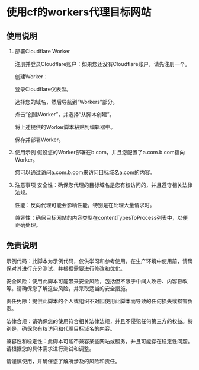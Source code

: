 # 使用cf的workers代理目标网站
## 使用说明
1. 部署Cloudflare Worker
   
   注册并登录Cloudflare账户：如果您还没有Cloudflare账户，请先注册一个。

   创建Worker：

   登录Cloudflare仪表盘。

   选择您的域名，然后导航到“Workers”部分。

   点击“创建Worker”，并选择“从脚本创建”。

   将上述提供的Worker脚本粘贴到编辑器中。

   保存并部署Worker。


2. 使用示例
   假设您的Worker部署在b.com，并且您配置了a.com.b.com指向Worker。

   您可以通过访问a.com.b.com来访问目标域名a.com的内容。

3. 注意事项
   安全性：确保您代理的目标域名是您有权访问的，并且遵守相关法律法规。

   性能：反向代理可能会影响性能，特别是在处理大量请求时。

   兼容性：确保目标网站的内容类型在contentTypesToProcess列表中，以便正确处理。

## 免责说明
示例代码：此脚本为示例代码，仅供学习和参考使用。在生产环境中使用前，请确保对其进行充分测试，并根据需要进行修改和优化。

安全风险：使用此脚本可能带来安全风险，包括但不限于中间人攻击、内容篡改等。请确保您了解这些风险，并采取适当的安全措施。

责任免除：提供此脚本的个人或组织不对因使用此脚本而导致的任何损失或损害负责。

法律合规：请确保您的使用符合相关法律法规，并且不侵犯任何第三方的权益。特别是，确保您有权访问和代理目标域名的内容。

兼容性和稳定性：此脚本可能不兼容某些网站或服务，并且可能存在稳定性问题。请根据您的具体需求进行测试和调整。

请谨慎使用，并确保您了解所涉及的风险和责任。
